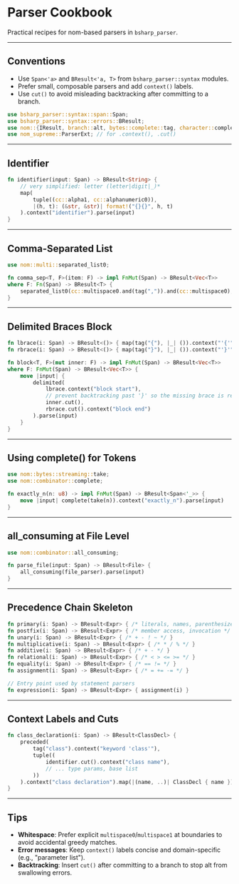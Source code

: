 # Parser Cookbook

Practical recipes for nom-based parsers in `bsharp_parser`.

---

## Conventions

- Use `Span<'a>` and `BResult<'a, T>` from `bsharp_parser::syntax` modules.
- Prefer small, composable parsers and add `context()` labels.
- Use `cut()` to avoid misleading backtracking after committing to a branch.

```rust
use bsharp_parser::syntax::span::Span;
use bsharp_parser::syntax::errors::BResult;
use nom::{IResult, branch::alt, bytes::complete::tag, character::complete as cc, combinator::{all_consuming, complete, map}, sequence::{delimited, preceded, terminated, tuple}};
use nom_supreme::ParserExt; // for .context(), .cut()
```

---

## Identifier

```rust
fn identifier(input: Span) -> BResult<String> {
    // very simplified: letter (letter|digit|_)*
    map(
        tuple((cc::alpha1, cc::alphanumeric0)),
        |(h, t): (&str, &str)| format!("{}{}", h, t)
    ).context("identifier").parse(input)
}
```

---

## Comma-Separated List

```rust
use nom::multi::separated_list0;

fn comma_sep<T, F>(item: F) -> impl FnMut(Span) -> BResult<Vec<T>>
where F: Fn(Span) -> BResult<T> {
    separated_list0(cc::multispace0.and(tag(",")).and(cc::multispace0), item)
}
```

---

## Delimited Braces Block

```rust
fn lbrace(i: Span) -> BResult<()> { map(tag("{"), |_| ()).context("'{'").parse(i) }
fn rbrace(i: Span) -> BResult<()> { map(tag("}"), |_| ()).context("'}'").parse(i) }

fn block<T, F>(mut inner: F) -> impl FnMut(Span) -> BResult<Vec<T>>
where F: FnMut(Span) -> BResult<Vec<T>> {
    move |input| {
        delimited(
            lbrace.context("block start"),
            // prevent backtracking past '}' so the missing brace is reported
            inner.cut(),
            rbrace.cut().context("block end")
        ).parse(input)
    }
}
```

---

## Using complete() for Tokens

```rust
use nom::bytes::streaming::take;
use nom::combinator::complete;

fn exactly_n(n: u8) -> impl FnMut(Span) -> BResult<Span<'_>> {
    move |input| complete(take(n)).context("exactly_n").parse(input)
}
```

---

## all_consuming at File Level

```rust
use nom::combinator::all_consuming;

fn parse_file(input: Span) -> BResult<File> {
    all_consuming(file_parser).parse(input)
}
```

---

## Precedence Chain Skeleton

```rust
fn primary(i: Span) -> BResult<Expr> { /* literals, names, parenthesized */ }
fn postfix(i: Span) -> BResult<Expr> { /* member access, invocation */ }
fn unary(i: Span) -> BResult<Expr> { /* + - ! ~ */ }
fn multiplicative(i: Span) -> BResult<Expr> { /* * / % */ }
fn additive(i: Span) -> BResult<Expr> { /* + - */ }
fn relational(i: Span) -> BResult<Expr> { /* < > <= >= */ }
fn equality(i: Span) -> BResult<Expr> { /* == != */ }
fn assignment(i: Span) -> BResult<Expr> { /* = += -= */ }

// Entry point used by statement parsers
fn expression(i: Span) -> BResult<Expr> { assignment(i) }
```

---

## Context Labels and Cuts

```rust
fn class_declaration(i: Span) -> BResult<ClassDecl> {
    preceded(
        tag("class").context("keyword 'class'"),
        tuple((
            identifier.cut().context("class name"),
            // ... type params, base list
        ))
    ).context("class declaration").map(|(name, ..)| ClassDecl { name }).parse(i)
}
```

---

## Tips

- **Whitespace**: Prefer explicit `multispace0`/`multispace1` at boundaries to avoid accidental greedy matches.
- **Error messages**: Keep `context()` labels concise and domain-specific (e.g., "parameter list").
- **Backtracking**: Insert `cut()` after committing to a branch to stop alt from swallowing errors.
